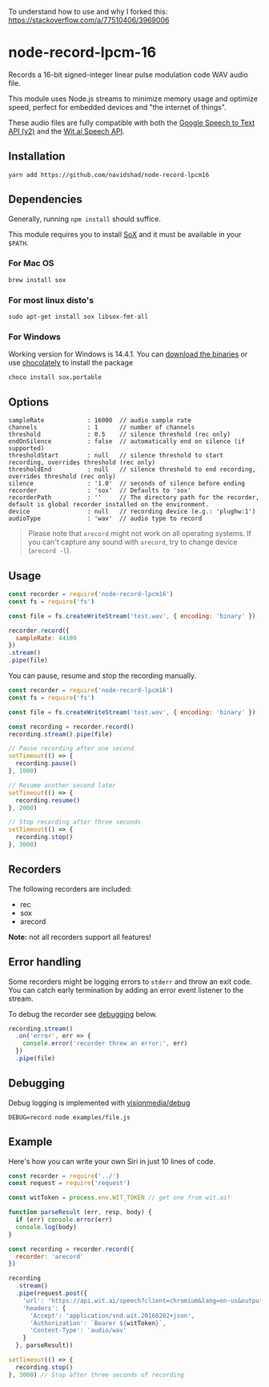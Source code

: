 To understand how to use and why I forked this: https://stackoverflow.com/a/77510406/3969006

# node-record-lpcm-16

Records a 16-bit signed-integer linear pulse modulation code WAV audio file.

This module uses Node.js streams to minimize memory usage and optimize speed, perfect for embedded devices and "the internet of things".

These audio files are fully compatible with both the [Google Speech to Text API (v2)](https://github.com/gillesdemey/google-speech-v2) and the [Wit.ai Speech API](https://wit.ai/docs/api#span-classtitle-verb-postspeech).

## Installation

`yarn add https://github.com/navidshad/node-record-lpcm16`

## Dependencies

Generally, running `npm install` should suffice.

This module requires you to install [SoX](http://sox.sourceforge.net) and it must be available in your `$PATH`.

### For Mac OS
`brew install sox`

### For most linux disto's
`sudo apt-get install sox libsox-fmt-all`

### For Windows
Working version for Windows is 14.4.1. You can [download the binaries](https://sourceforge.net/projects/sox/files/sox/14.4.1/) or use [chocolately](https://chocolatey.org/install) to install the package

`choco install sox.portable`

## Options

```
sampleRate            : 16000  // audio sample rate
channels              : 1      // number of channels
threshold             : 0.5    // silence threshold (rec only)
endOnSilence          : false  // automatically end on silence (if supported)
thresholdStart        : null   // silence threshold to start recording, overrides threshold (rec only)
thresholdEnd          : null   // silence threshold to end recording, overrides threshold (rec only)
silence               : '1.0'  // seconds of silence before ending
recorder              : 'sox'  // Defaults to 'sox'
recorderPath          : ''     // The directory path for the recorder, default is global recorder installed on the environment.
device                : null   // recording device (e.g.: 'plughw:1')
audioType             : 'wav'  // audio type to record
```

> Please note that `arecord` might not work on all operating systems. If you can't capture any sound with `arecord`, try to change device (`arecord -l`).

## Usage

```javascript
const recorder = require('node-record-lpcm16')
const fs = require('fs')

const file = fs.createWriteStream('test.wav', { encoding: 'binary' })

recorder.record({
  sampleRate: 44100
})
.stream()
.pipe(file)
```

You can pause, resume and stop the recording manually.

```javascript
const recorder = require('node-record-lpcm16')
const fs = require('fs')

const file = fs.createWriteStream('test.wav', { encoding: 'binary' })

const recording = recorder.record()
recording.stream().pipe(file)

// Pause recording after one second
setTimeout(() => {
  recording.pause()
}, 1000)

// Resume another second later
setTimeout(() => {
  recording.resume()
}, 2000)

// Stop recording after three seconds
setTimeout(() => {
  recording.stop()
}, 3000)
```

## Recorders

The following recorders are included:

* rec
* sox
* arecord

**Note:** not all recorders support all features!

## Error handling

Some recorders might be logging errors to `stderr` and throw an exit code.
You can catch early termination by adding an error event listener to the stream.

To debug the recorder see [debugging](#debugging) below.

```javascript
recording.stream()
  .on('error', err => {
    console.error('recorder threw an error:', err)
  })
  .pipe(file)
```

## Debugging

Debug logging is implemented with [visionmedia/debug](https://github.com/visionmedia/debug)

`DEBUG=record node examples/file.js`

## Example

Here's how you can write your own Siri in just 10 lines of code.

```javascript
const recorder = require('../')
const request = require('request')

const witToken = process.env.WIT_TOKEN // get one from wit.ai!

function parseResult (err, resp, body) {
  if (err) console.error(err)
  console.log(body)
}

const recording = recorder.record({
  recorder: 'arecord'
})

recording
  .stream()
  .pipe(request.post({
    'url': 'https://api.wit.ai/speech?client=chromium&lang=en-us&output=json',
    'headers': {
      'Accept': 'application/vnd.wit.20160202+json',
      'Authorization': `Bearer ${witToken}`,
      'Content-Type': 'audio/wav'
    }
  }, parseResult))

setTimeout(() => {
  recording.stop()
}, 3000) // Stop after three seconds of recording
```

